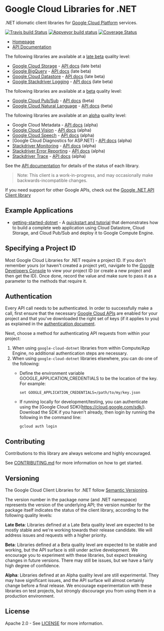 # Google Cloud Libraries for .NET
.NET idiomatic client libraries for [Google Cloud Platform](https://cloud.google.com/) services.

[![Travis build Status](https://travis-ci.org/GoogleCloudPlatform/google-cloud-dotnet.svg?branch=master)](https://travis-ci.org/GoogleCloudPlatform/google-cloud-dotnet)
[![Appveyor build status](https://ci.appveyor.com/api/projects/status/d25hbwksdu6y9v5t?svg=true)](https://ci.appveyor.com/project/GoogleCloudPlatform/google-cloud-dotnet)
[![Coverage Status](https://coveralls.io/repos/github/GoogleCloudPlatform/google-cloud-dotnet/badge.svg)](https://coveralls.io/github/GoogleCloudPlatform/google-cloud-dotnet)

* [Homepage](https://cloud.google.com/dotnet/)
* [API Documentation](http://googlecloudplatform.github.io/google-cloud-dotnet/docs/)

The following libraries are available at a [late beta](#versioning) quality level:

* [Google Cloud Storage](https://cloud.google.com/storage/) - [API docs](http://googlecloudplatform.github.io/google-cloud-dotnet/docs/Google.Cloud.Storage.V1/) (late beta)
* [Google BigQuery](https://cloud.google.com/bigquery/) - [API docs](http://googlecloudplatform.github.io/google-cloud-dotnet/docs/Google.Cloud.BigQuery.V2/) (late beta)
* [Google Cloud Datastore](https://cloud.google.com/datastore/) - [API docs](http://googlecloudplatform.github.io/google-cloud-dotnet/docs/Google.Cloud.Datastore.V1/) (late beta)
* [Google Stackdriver Logging](https://cloud.google.com/logging/) - [API docs](http://googlecloudplatform.github.io/google-cloud-dotnet/docs/Google.Cloud.Logging.V2/) (late beta)

The following libraries are available at a [beta](#versioning) quality level:

* [Google Cloud Pub/Sub](https://cloud.google.com/pubsub/) - [API docs](http://googlecloudplatform.github.io/google-cloud-dotnet/docs/Google.Cloud.PubSub.V1/) (beta)
* [Google Cloud Natural Language](https://cloud.google.com/natural-language/) - [API docs](http://googlecloudplatform.github.io/google-cloud-dotnet/docs/Google.Cloud.Language.V1/) (beta)

The following libraries are available at an [alpha](#versioning) quality level:

* Google Cloud Metadata - [API docs](http://googlecloudplatform.github.io/google-cloud-dotnet/docs/Google.Cloud.Metadata.V1) (alpha)
* [Google Cloud Vision](https://cloud.google.com/vision/) - [API docs](http://googlecloudplatform.github.io/google-cloud-dotnet/docs/Google.Cloud.Vision.V1/) (alpha)
* [Google Cloud Speech](https://cloud.google.com/speech/) - [API docs](http://googlecloudplatform.github.io/google-cloud-dotnet/docs/Google.Cloud.Speech.V1Beta1/) (alpha)
* [Google Cloud Diagnostics for ASP.NET] - [API docs](http://googlecloudplatform.github.io/google-cloud-dotnet/docs/Google.Cloud.Diagnostics.AspNet/) (alpha)
* [Stackdriver Monitoring](https://cloud.google.com/monitoring/) - [API docs](http://googlecloudplatform.github.io/google-cloud-dotnet/docs/Google.Cloud.Monitoring.V3/) (alpha)
* [Stackdriver Error Reporting](https://cloud.google.com/error-reporting/) - [API docs](http://googlecloudplatform.github.io/google-cloud-dotnet/docs/Google.Cloud.ErrorReporting.V1Beta1/) (alpha)
* [Stackdriver Trace](https://cloud.google.com/trace/) - [API docs](http://googlecloudplatform.github.io/google-cloud-dotnet/docs/Google.Cloud.Trace.V1/) (alpha)

See the [API documentation](http://googlecloudplatform.github.io/google-cloud-dotnet/docs/) for details of the status
of each library.

> Note: This client is a work-in-progress, and may occasionally
> make backwards-incompatible changes.

If you need support for other Google APIs, check out the
[Google .NET API Client library](https://github.com/google/google-api-dotnet-client)

## Example Applications

* [getting-started-dotnet](https://github.com/GoogleCloudPlatform/getting-started-dotnet/) -
  A [quickstart and tutorial](https://cloud.google.com/dotnet/) that demonstrates how to build a complete web 
  application using Cloud Datastore, Cloud Storage, and Cloud Pub/Sub and deploy it to Google Compute Engine.

## Specifying a Project ID

Most Google Cloud Libraries for .NET require a project ID. If you
don't remember yours (or haven't created a project yet), navigate to
the [Google Developers Console](https://console.developers.google.com/project) to view
your project ID (or create a new project and then get the ID). Once
done, record the value and make sure to pass it as a parameter to
the methods that require it.

## Authentication

Every API call needs to be authenticated. In order to successfully
make a call, first ensure that the necessary [Google Cloud
APIs](https://console.developers.google.com/apis/library/) are enabled for your project and that
you've downloaded the right set of keys (if it applies to you) as
explained in the [authentication
document](https://github.com/GoogleCloudPlatform/gcloud-common/blob/master/authentication/readme.md#authentication).

Next, choose a method for authenticating API requests from within your project:

1. When using `google-cloud-dotnet` libraries from within Compute/App Engine, no additional authentication steps are necessary.
2. When using `google-cloud-dotnet` libraries elsewhere, you can do one of the following:
    * Define the environment variable GOOGLE_APPLICATION_CREDENTIALS to be the location of the key.  For example:

      ```
      set GOOGLE_APPLICATION_CREDENTIALS=/path/to/my/key.json
      ``` 
    * If running locally for development/testing, you can authenticate using the [Google Cloud SDK)(https://cloud.google.com/sdk/).
      Download the SDK if you haven't already, then login by running the following in the command line:

      ```
      gcloud auth login
      ```

## Contributing

Contributions to this library are always welcome and highly encouraged.

See [CONTRIBUTING.md](./CONTRIBUTING.md) for more information on how to get started.

## Versioning

The Google Cloud Client Libraries for .NET follow [Semantic Versioning](http://semver.org/).

The version number in the package *name* (and .NET namespace)
represents the version of the underlying API; the version number for
the package itself indicates the status of the client library, according to
the following quality levels:

**Late Beta**: Libraries defined at a Late Beta quality level are
expected to be mostly stable and we're working towards their release
candidate. We will address issues and requests with a higher
priority.

**Beta**: Libraries defined at a Beta quality level are expected to
be stable and working, but the API surface is still under active
development. We encourage you to experiment with these libraries, but
expect breaking changes in future versions. There may still be
issues, but we have a fairly high degree of confidence.

**Alpha**: Libraries defined at an Alpha quality level are still
experimental. They may have significant issues, and the API surface
will almost certainly change before a final release. We encourage
experimentation with these libraries on test projects, but strongly
discourage you from using them in a production environment.

## License

Apache 2.0 - See [LICENSE](./LICENSE) for more information.
